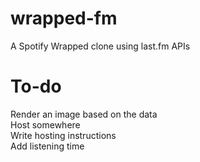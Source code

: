 # wrapped-fm
A Spotify Wrapped clone using last.fm APIs

# To-do
Render an image based on the data  
Host somewhere  
Write hosting instructions  
Add listening time